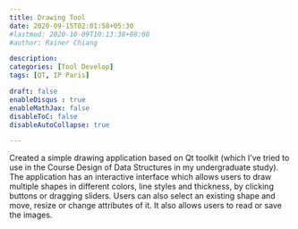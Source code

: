 ```yaml
---
title: Drawing Tool
date: 2020-09-15T02:01:58+05:30
#lastmod: 2020-10-09T10:13:38+08:00
#author: Rainer Chiang

description: 
categories: [Tool Develop]
tags: [QT, IP Paris]

draft: false
enableDisqus : true
enableMathJax: false
disableToC: false
disableAutoCollapse: true

---
```

Created a simple drawing application  based on Qt toolkit (which I’ve tried to use in the Course Design of Data Structures in my undergraduate study). The application has an interactive interface which allows users to draw multiple shapes in different colors, line styles and thickness, by clicking buttons or dragging sliders. Users can also select an existing shape and move, resize or change attributes of it. It also allows users to read or save the images.

